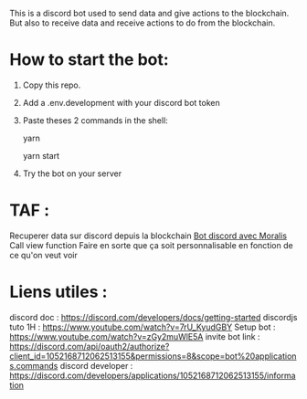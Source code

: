 This is a discord bot used to send data and give actions to the blockchain. But also to receive data and receive actions to do from the blockchain.
# How to start the bot:

1. Copy this repo.

3. Add a .env.development with your discord bot token

4. Paste theses 2 commands in the shell:

   yarn

   yarn start

5. Try the bot on your server



# TAF :
Recuperer data sur discord depuis la blockchain
[Bot discord avec Moralis](https://moralis.io/blockchain-discord-bot-build-a-discord-bot-for-on-chain-events/)
Call view function
Faire en sorte que ça soit personnalisable en fonction de ce qu'on veut voir


# Liens utiles :
discord doc : https://discord.com/developers/docs/getting-started
discordjs tuto 1H : https://www.youtube.com/watch?v=7rU_KyudGBY
Setup bot : https://www.youtube.com/watch?v=zGy2muWlE5A
invite bot link : https://discord.com/api/oauth2/authorize?client_id=1052168712062513155&permissions=8&scope=bot%20applications.commands
discord developer : https://discord.com/developers/applications/1052168712062513155/information